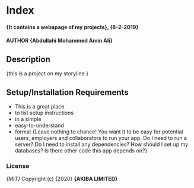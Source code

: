 # Index
#### {It contains a webapage of my projects}, {8-2-2019}
#### AUTHOR **{Abdullahi Mohammed Amin Ali}**
## Description
{this is a project on my storyline }
## Setup/Installation Requirements
* This is a great place
* to list setup instructions
* in a simple
* easy-to-understand
* format
{Leave nothing to chance! You want it to be easy for potential users, employers and collaborators to run your app. Do I need to run a server? Do I need to install any dependencies? How should I set up my databases? Is there other code this app depends on?}
### License
*{MIT}*
Copyright (c) {2020} **{AKIBA LIMITED}**
  
